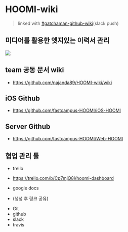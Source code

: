 # HOOMI-wiki
>linked with [#gatchaman-github-wiki](https://fcschoolproj1.slack.com/archives/gatchman-github-wiki)(slack push)

## 미디어를 활용한 엣지있는 이력서 관리

![](http://cfile27.uf.tistory.com/image/23395833551CF97E2155C9)

## team 공동 문서 wiki
- https://github.com/najanda89/HOOMI-wiki/wiki

## iOS Github
 - https://github.com/fastcampus-HOOMI/iOS-HOOMI

## Server Github
 - https://github.com/fastcampus-HOOMI/Web-HOOMI


## 협업 관리 툴

* trello
 - https://trello.com/b/Cp7mjQ8i/hoomi-dashboard

* google docs
 - (생성 후 링크 공유)

* Git
* github
* slack
* travis
